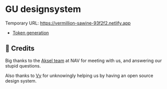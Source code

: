 # GU designsystem

Temporary URL: https://vermillion-sawine-93f2f2.netlify.app

- [Token generation](./packages/guds-tokens/README.md)

## 🙏 Credits

Big thanks to the [Aksel team](https://aksel.nav.no) at NAV for meeting with us, and answering our stupid questions. 

Also thanks to [Vy](https://spor.vy.no) for unknowingly helping us by having an open source design system.
